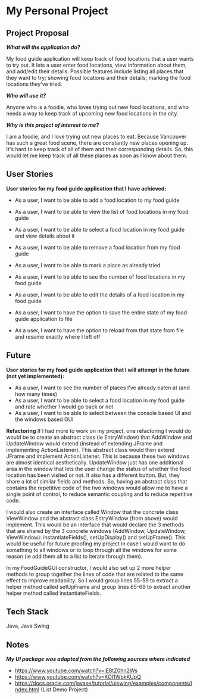  # My Personal Project

## Project Proposal

***What will the application do?***

My food guide application will keep track of food locations that a user wants to try out. It lets a user enter food
locations, view information about them, and add/edit their details. Possible features include listing all places that 
they want to try; showing food locations and their details; marking the food locations they've tried.

***Who will use it?***

Anyone who is a foodie, who loves trying out new food locations, and who needs a way to keep track of upcoming new food 
locations in the city.

***Why is this project of interest to me?***

I am a foodie, and I love trying out new places to eat. Because Vancouver has such a great food scene, there are
constantly new places opening up. It's hard to keep track of all of them and their corresponding details. So, this 
would let me keep track of all these places as soon as I know about them.

## User Stories

**User stories for my food guide application that I have achieved:**
- As a user, I want to be able to add a food location to my food guide
- As a user, I want to be able to view the list of food locations in my food guide
- As a user, I want to be able to select a food location in my food guide and view details about it
- As a user, I want to be able to remove a food location from my food guide
- As a user, I want to be able to mark a place as already tried
- As a user, I want to be able to see the number of food locations in my food guide
- As a user, I want to be able to edit the details of a food location in my food guide

- As a user, I want to have the option to save the entire state of my food guide application to file
- As a user, I want to have the option to reload from that state from file and resume exactly where I left off 

## Future
**User stories for my food guide application that I will attempt in the future (not yet implemented):**
- As a user, I want to see the number of places I've already eaten at (and how many times)
- As a user, I want to be able to select a food location in my food guide and rate whether I would go
back or not
- As a user, I want to be able to select between the console based UI and the windows based GUI


**Refactoring**
If I had more to work on my project, one refactoring I would do would be to create an abstract class (ie EntryWindow) that AddWindow and UpdateWindow would extend (instead of extending JFrame and implementing ActionListener). This abstract class would then extend JFrame and implement ActionListener. This is because these two windows are almost identical aesthetically. UpdateWindow just has one additional area in the window that lets the user change the status of whether the food location has been visited or not. It also has a different button. But, they share a lot of similar fields and methods. So, having an abstract class that contains the repetitive code of the two windows would allow me to have a single point of control, to reduce semantic coupling and to reduce repetitive code.

I would also create an interface called Window that the concrete class ViewWindow and the abstract class EntryWindow (from above) would implement. This would be an interface that would declare the 3 methods that are shared by the 3 concrete windows (AddWindow, UpdateWindow, ViewWindow): instantiateFields(), setUpDisplay() and setUpFrame(). This would be useful for future proofing my project in case I would want to do something to all windows or to loop through all the windows for some reason (ie add them all to a list to iterate through them).

In my FoodGuideGUI constructor, I would also set up 2 more helper methods to group together the lines of code that are related to the same effect to improve readability. So I would group lines 55-59 to extract a helper method called setUpFrame and group lines 65-69 to extract another helper method called instantiateFields.

## Tech Stack
Java, Java Swing

## Notes

***My UI package was adapted from the following sources where indicated***
- https://www.youtube.com/watch?v=iE8tZ0hn2Ws 
- https://www.youtube.com/watch?v=KOI1WbkKUpQ 
- https://docs.oracle.com/javase/tutorial/uiswing/examples/components/index.html (List Demo Project)

